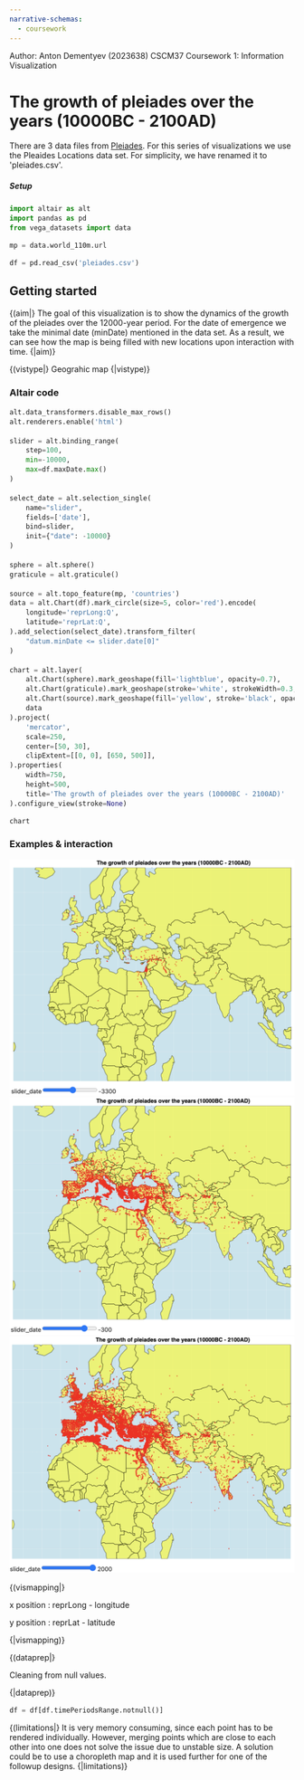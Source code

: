 ```yaml
---
narrative-schemas:
  - coursework
---
```


Author: Anton Dementyev (2023638)
CSCM37 Coursework 1: Information Visualization

# The growth of pleiades over the years (10000BC - 2100AD)

There are 3 data files from [Pleiades](https://pleiades.stoa.org/). For this series of visualizations we use the Pleaides Locations data set. For simplicity, we have renamed it to 'pleiades.csv'.

##### Setup
```python
import altair as alt
import pandas as pd
from vega_datasets import data
```


```python
mp = data.world_110m.url
```


```python
df = pd.read_csv('pleiades.csv')
```

## Getting started



{(aim|}
The goal of this visualization is to show the dynamics of the growth of the pleiades over the 12000-year period. For the date of emergence we take the minimal date (minDate) mentioned in the data set. As a result, we can see how the map is being filled with new locations upon interaction with time.
{|aim)}

{(vistype|}
Geograhic map 
{|vistype)}

### Altair code

```python
alt.data_transformers.disable_max_rows()
alt.renderers.enable('html')

slider = alt.binding_range(
    step=100,
    min=-10000, 
    max=df.maxDate.max()
)

select_date = alt.selection_single(
    name="slider", 
    fields=['date'],
    bind=slider, 
    init={"date": -10000}
)

sphere = alt.sphere()
graticule = alt.graticule()

source = alt.topo_feature(mp, 'countries')
data = alt.Chart(df).mark_circle(size=5, color='red').encode(
    longitude='reprLong:Q',
    latitude='reprLat:Q',
).add_selection(select_date).transform_filter(
    "datum.minDate <= slider.date[0]"
)

chart = alt.layer(
    alt.Chart(sphere).mark_geoshape(fill='lightblue', opacity=0.7),
    alt.Chart(graticule).mark_geoshape(stroke='white', strokeWidth=0.3, opacity=0.8),
    alt.Chart(source).mark_geoshape(fill='yellow', stroke='black', opacity=0.6),
    data
).project(
    'mercator',
    scale=250,
    center=[50, 30],
    clipExtent=[[0, 0], [650, 500]],
).properties(
    width=750, 
    height=500, 
    title='The growth of pleiades over the years (10000BC - 2100AD)'
).configure_view(stroke=None)
```


```python
chart
```

### Examples & interaction
![alt text](img_vis1_1.png)<br/>
![alt text](img_vis1_2.png)<br/>
![alt text](img_vis1_3.png)<br/>

{(vismapping|}

x position
: reprLong - longitude

y position
: reprLat - latitude

{|vismapping)}

{(dataprep|}

Cleaning from null values.

{|dataprep)}

```python
df = df[df.timePeriodsRange.notnull()]
```

{(limitations|}
It is very memory consuming, since each point has to be rendered individually. However, merging points which are close to each other into one does not solve the issue due to unstable size. A solution could be to use a choropleth map and it is used further for one of the followup designs.
{|limitations)}

